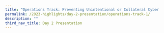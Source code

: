 ```yaml
---
title: "Operations Track: Preventing Unintentional or Collateral Cyber Disasters"
permalink: /2023-highlights/day-2-presentation/operations-track-1/
description: ""
third_nav_title: Day 2 Presentation
---
```

